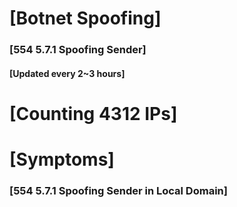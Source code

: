 # [Botnet Spoofing]
### [554 5.7.1 Spoofing Sender]
#### [Updated every 2~3 hours]

# [Counting 4312 IPs]

# [Symptoms] 
###   [554 5.7.1 Spoofing Sender in Local Domain]
